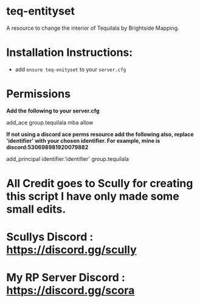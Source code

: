 # teq-entityset
 A resource to change the interior of Tequilala by Brightside Mapping.


# Installation Instructions:

* add `ensure teq-enityset` to your `server.cfg`

# Permissions

**Add the following to your server.cfg**

add_ace group.tequilala mba allow

**If not using a discord ace perms resource add the following also, replace 'identifier' with your chosen identifier. For example, mine is discord:530698981920079882**

add_principal identifier.'identifier' group.tequilala

# All Credit goes to Scully for creating this script I have only made some small edits. 
# Scullys Discord : https://discord.gg/scully

# My RP Server Discord : https://discord.gg/scora
